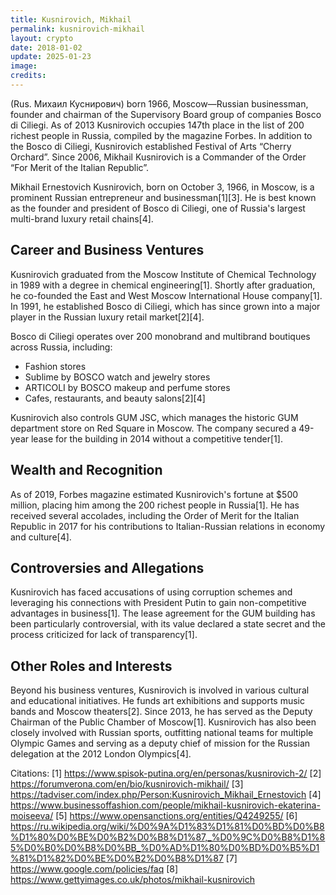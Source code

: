 ```yaml
---
title: Kusnirovich, Mikhail
permalink: kusnirovich-mikhail
layout: crypto
date: 2018-01-02
update: 2025-01-23
image:
credits:
---
```


(Rus. Михаил Куснирович) born 1966, Moscow—Russian businessman, founder and chairman of the Supervisory Board group of companies Bosco di Ciliegi. As of 2013 Kusnirovich occupies 147th place in the list of 200 richest people in Russia, compiled by the magazine Forbes. In addition to the Bosco di Ciliegi, Kusnirovich established Festival of Arts “Cherry Orchard”. Since 2006, Mikhail Kusnirovich is a Commander of the Order “For Merit of the Italian Republic”.

Mikhail Ernestovich Kusnirovich, born on October 3, 1966, in Moscow, is a prominent Russian entrepreneur and businessman[1][3]. He is best known as the founder and president of Bosco di Ciliegi, one of Russia's largest multi-brand luxury retail chains[4].

## Career and Business Ventures

Kusnirovich graduated from the Moscow Institute of Chemical Technology in 1989 with a degree in chemical engineering[1]. Shortly after graduation, he co-founded the East and West Moscow International House company[1]. In 1991, he established Bosco di Ciliegi, which has since grown into a major player in the Russian luxury retail market[2][4].

Bosco di Ciliegi operates over 200 monobrand and multibrand boutiques across Russia, including:

- Fashion stores
- Sublime by BOSCO watch and jewelry stores
- ARTICOLI by BOSCO makeup and perfume stores
- Cafes, restaurants, and beauty salons[2][4]

Kusnirovich also controls GUM JSC, which manages the historic GUM department store on Red Square in Moscow. The company secured a 49-year lease for the building in 2014 without a competitive tender[1].

## Wealth and Recognition

As of 2019, Forbes magazine estimated Kusnirovich's fortune at $500 million, placing him among the 200 richest people in Russia[1]. He has received several accolades, including the Order of Merit for the Italian Republic in 2017 for his contributions to Italian-Russian relations in economy and culture[4].

## Controversies and Allegations

Kusnirovich has faced accusations of using corruption schemes and leveraging his connections with President Putin to gain non-competitive advantages in business[1]. The lease agreement for the GUM building has been particularly controversial, with its value declared a state secret and the process criticized for lack of transparency[1].

## Other Roles and Interests

Beyond his business ventures, Kusnirovich is involved in various cultural and educational initiatives. He funds art exhibitions and supports music bands and Moscow theaters[2]. Since 2013, he has served as the Deputy Chairman of the Public Chamber of Moscow[1]. Kusnirovich has also been closely involved with Russian sports, outfitting national teams for multiple Olympic Games and serving as a deputy chief of mission for the Russian delegation at the 2012 London Olympics[4].

Citations:
[1] https://www.spisok-putina.org/en/personas/kusnirovich-2/
[2] https://forumverona.com/en/bio/kusnirovich-mikhail/
[3] https://tadviser.com/index.php/Person:Kusnirovich_Mikhail_Ernestovich
[4] https://www.businessoffashion.com/people/mikhail-kusnirovich-ekaterina-moiseeva/
[5] https://www.opensanctions.org/entities/Q4249255/
[6] https://ru.wikipedia.org/wiki/%D0%9A%D1%83%D1%81%D0%BD%D0%B8%D1%80%D0%BE%D0%B2%D0%B8%D1%87,_%D0%9C%D0%B8%D1%85%D0%B0%D0%B8%D0%BB_%D0%AD%D1%80%D0%BD%D0%B5%D1%81%D1%82%D0%BE%D0%B2%D0%B8%D1%87
[7] https://www.google.com/policies/faq
[8] https://www.gettyimages.co.uk/photos/mikhail-kusnirovich
